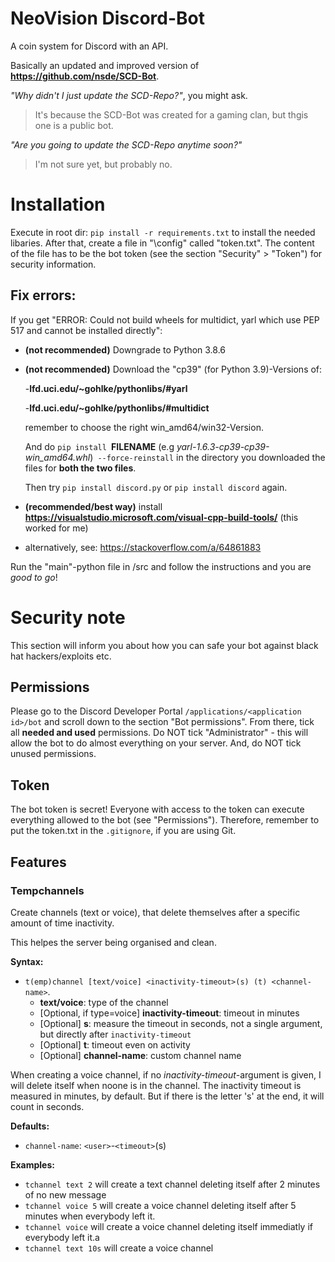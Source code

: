 # NeoVision Discord-Bot
A coin system for Discord with an API.

Basically an updated and improved version of **https://github.com/nsde/SCD-Bot**.

*"Why didn't I just update the SCD-Repo?"*, you might ask.
> It's because the SCD-Bot was created for a gaming clan, but thgis one is a public bot.

*"Are you going to update the SCD-Repo anytime soon?"*

> I'm not sure yet, but probably no.

# Installation
Execute in root dir: `pip install -r requirements.txt` to install the needed libaries.
After that, create a file in "\config" called "token.txt". The content of the file has to be the bot token (see the section "Security" > "Token") for security information.

## Fix errors:
If you get "ERROR: Could not build wheels for multidict, yarl which use PEP 517 and cannot be installed directly":
- __(not recommended)__ Downgrade to Python 3.8.6 
- __(not recommended)__ Download the "cp39" (for Python 3.9)-Versions of:

    -**lfd.uci.edu/~gohlke/pythonlibs/#yarl**

    -**lfd.uci.edu/~gohlke/pythonlibs/#multidict**

    remember to choose the right win_amd64/win32-Version.

    And do `pip install `**FILENAME** (e.g *yarl-1.6.3-cp39-cp39-win_amd64.whl*)` --force-reinstall` in the directory you downloaded the files for **both the two files**. 

    Then try `pip install discord.py` or `pip install discord` again.

- __(recommended/best way)__ install **https://visualstudio.microsoft.com/visual-cpp-build-tools/** (this worked for me)

- alternatively, see: https://stackoverflow.com/a/64861883

Run the "main"-python file in /src and follow the instructions and you are *good to go*!


# Security note
This section will inform you about how you can safe your bot against black hat hackers/exploits etc.

## Permissions
Please go to the Discord Developer Portal `/applications/<application id>/bot` and scroll down to the section "Bot permissions". From there, tick all **needed and used** permissions. Do NOT tick "Administrator" - this will allow the bot to do almost everything on your server. And, do NOT tick unused permissions.

## Token
The bot token is secret! Everyone with access to the token can execute everything allowed to the bot (see "Permissions"). Therefore, remember to put the token.txt in the `.gitignore`, if you are using Git.


## Features
### Tempchannels
Create channels (text or voice), that delete themselves after a specific amount of time inactivity.

This helpes the server being organised and clean.

**Syntax:**
- `t(emp)channel [text/voice] <inactivity-timeout>(s) (t) <channel-name>`.
  - **text/voice**: type of the channel
  - [Optional, if type=voice] **inactivity-timeout**: timeout in minutes
  - [Optional] **s**: measure the timeout in seconds, not a single argument, but directly after `inactivity-timeout`
  - [Optional] **t**: timeout even on activity
  - [Optional] **channel-name**: custom channel name 

 When creating a voice channel, if no *inactivity-timeout*-argument is given, I will delete itself when noone is in the channel. The inactivity timeout is measured in minutes, by default. But if there is the letter 's' at the end, it will count in seconds.

**Defaults:**
- `channel-name`: `<user>`-`<timeout>`(s)

**Examples:**
- `tchannel text 2` will create a text channel deleting itself after 2 minutes of no new message
- `tchannel voice 5` will create a voice channel deleting itself after 5 minutes when everybody left it.
- `tchannel voice` will create a voice channel deleting itself immediatly if everybody left it.a
- `tchannel text 10s` will create a voice channel 